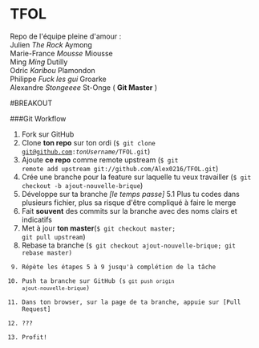 TFOL
====

Repo de l'équipe pleine d'amour  :  
Julien *The Rock* Aymong  
Marie-France *Mousse* Miousse  
Ming *Ming* Dutilly  
Odric *Karibou* Plamondon  
Philippe *Fuck les gui* Groarke  
Alexandre *Stongeeee* St-Onge ( **Git Master** )  

#BREAKOUT

###Git Workflow

1. Fork sur GitHub
2. Clone **ton repo** sur ton ordi (<code>$ git clone git@github.com:<i>tonUsername</i>/TFOL.git</code>)
3. Ajoute **ce repo** comme remote upstream (<code>$ git remote add upstream git://github.com/Alex0216/TFOL.git</code>)
4. Crée une branche pour la feature sur laquelle tu veux travailler (<code>$ git checkout -b ajout-nouvelle-brique</code>)
5. Développe sur ta branche  *[le temps passe]*
5.1 Plus tu codes dans plusieurs fichier, plus sa risque d'être compliqué à faire le merge 
6. Fait **souvent** des commits sur la branche avec des noms clairs et indicatifs
7. Met à jour **ton master**(<code>$ git checkout master; git pull upstream</code>)  
9. Rebase ta branche (<code>$ git checkout ajout-nouvelle-brique; git rebase master)
10. Répète les étapes 5 à 9 jusqu'à complétion de la tâche
11. Push ta branche sur GitHub (<code>$ git push origin ajout-nouvelle-brique</code>)
12. Dans ton browser, sur la page de ta branche, appuie sur [Pull Request]
13.  ???
14.  Profit!
